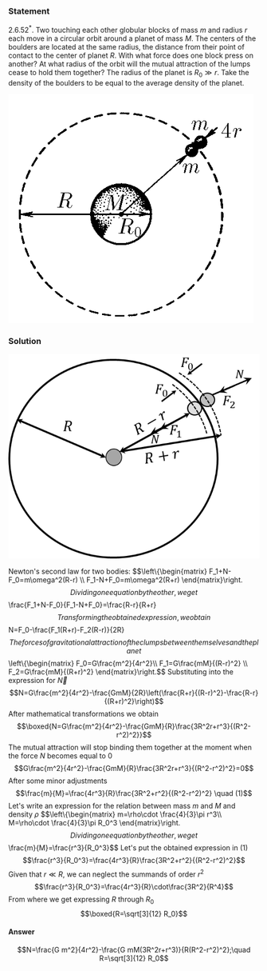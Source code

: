 ###  Statement 

$2.6.52^*.$ Two touching each other globular blocks of mass $m$ and radius $r$ each move in a circular orbit around a planet of mass $M$. The centers of the boulders are located at the same radius, the distance from their point of contact to the center of planet $R$. With what force does one block press on another? At what radius of the orbit will the mutual attraction of the lumps cease to hold them together? The radius of the planet is $R_0 \gg r$. Take the density of the boulders to be equal to the average density of the planet. 

![ For problem $2.6.52^*$ |492x458, 34%](../../img/2.6.52/statement.png)

### Solution

![ Forces acting on the system |680x552, 42%](../../img/2.6.52/draw.png)

Newton's second law for two bodies: $$\left\\{\begin{matrix} F_1+N-F_0=m\omega^2(R-r) \\\ F_1-N+F_0=m\omega^2(R+r) \end{matrix}\right.$$ Dividing one equation by the other, we get $$\frac{F_1+N-F_0}{F_1-N+F_0}=\frac{R-r}{R+r}$$ Transforming the obtained expression, we obtain $$N=F_0-\frac{F_1(R+r)-F_2(R-r)}{2R}$$ The forces of gravitational attraction of the clumps between themselves and the planet $$\left\\{\begin{matrix} F_0=G\frac{m^2}{4r^2}\\\ F_1=G\frac{mM}{(R-r)^2} \\\ F_2=G\frac{mM}{(R+r)^2} \end{matrix}\right.$$ Substituting into the expression for $\vec{N}$ $$N=G\frac{m^2}{4r^2}-\frac{GmM}{2R}\left(\frac{R+r}{(R-r)^2}-\frac{R-r}{(R+r)^2}\right)$$ After mathematical transformations we obtain $$\boxed{N=G\frac{m^2}{4r^2}-\frac{GmM}{R}\frac{3R^2r+r^3}{(R^2-r^2)^2}}$$ The mutual attraction will stop binding them together at the moment when the force $N$ becomes equal to $0$ $$G\frac{m^2}{4r^2}-\frac{GmM}{R}\frac{3R^2r+r^3}{(R^2-r^2)^2}=0$$ After some minor adjustments $$\frac{m}{M}=\frac{4r^3}{R}\frac{3R^2+r^2}{(R^2-r^2)^2} \quad (1)$$ Let's write an expression for the relation between mass $m$ and $M$ and density $\rho$ $$\left\\{\begin{matrix} m=\rho\cdot \frac{4}{3}\pi r^3\\\ M=\rho\cdot \frac{4}{3}\pi R_0^3 \end{matrix}\right.$$ Dividing one equation by the other, we get $$\frac{m}{M}=\frac{r^3}{R_0^3}$$ Let's put the obtained expression in $(1)$ $$\frac{r^3}{R_0^3}=\frac{4r^3}{R}\frac{3R^2+r^2}{(R^2-r^2)^2}$$ Given that $r \ll R$, we can neglect the summands of order $r^2$ $$\frac{r^3}{R_0^3}=\frac{4r^3}{R}\cdot\frac{3R^2}{R^4}$$ From where we get expressing $R$ through $R_0$ $$\boxed{R=\sqrt[3]{12} R_0}$$ 

#### Answer

$$N=\frac{G m^2}{4r^2}-\frac{G mM(3R^2r+r^3)}{R(R^2-r^2)^2};\quad R=\sqrt[3]{12} R_0$$ 
